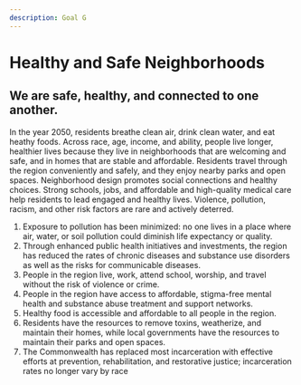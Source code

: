 ```yaml
---
description: Goal G
---
```


# Healthy and Safe Neighborhoods

## We are safe, healthy, and connected to one another.

In the year 2050, residents breathe clean air, drink clean water, and eat heathy foods. Across race, age, income, and ability, people live longer, healthier lives because they live in neighborhoods that are welcoming and safe, and in homes that are stable and affordable. Residents travel through the region conveniently and safely, and they enjoy nearby parks and open spaces. Neighborhood design promotes social connections and healthy choices. Strong schools, jobs, and affordable and high-quality medical care help residents to lead engaged and healthy lives. Violence, pollution, racism, and other risk factors are rare and actively deterred.

1. Exposure to pollution has been minimized: no one lives in a place where air, water, or soil pollution could diminish life expectancy or quality.
2. Through enhanced public health initiatives and investments, the region has reduced the rates of chronic diseases and substance use disorders as well as the risks for communicable diseases.
3. People in the region live, work, attend school, worship, and travel without the risk of violence or crime.
4. People in the region have access to affordable, stigma-free mental health and substance abuse treatment and support networks.
5. Healthy food is accessible and affordable to all people in the region.
6. Residents have the resources to remove toxins, weatherize, and maintain their homes, while local governments have the resources to maintain their parks and open spaces.
7. The Commonwealth has replaced most incarceration with effective efforts at prevention, rehabilitation, and restorative justice; incarceration rates no longer vary by race

